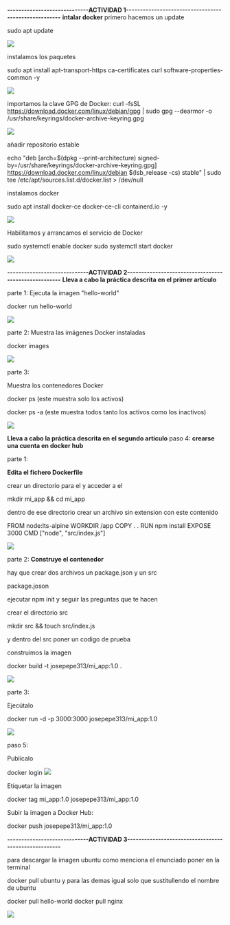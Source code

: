 
**-----------------------------ACTIVIDAD 1-----------------------------------------------------**
  **intalar docker**
  primero hacemos un update

  sudo apt update
  
![](https://github.com/FlyFree624/ASIR-SREI/blob/main/tema0/imagenes/widd.png)

instalamos los paquetes

sudo apt install apt-transport-https ca-certificates curl software-properties-common -y

![](https://github.com/FlyFree624/ASIR-SREI/blob/main/tema0/imagenes/zzqwe.png)

importamos la clave GPG de Docker:
  curl -fsSL https://download.docker.com/linux/debian/gpg | sudo gpg --dearmor -o /usr/share/keyrings/docker-archive-keyring.gpg

  ![](https://github.com/FlyFree624/ASIR-SREI/blob/main/tema0/imagenes/zgpg.png)

  añadir repositorio estable

  echo "deb [arch=$(dpkg --print-architecture) signed-by=/usr/share/keyrings/docker-archive-keyring.gpg] https://download.docker.com/linux/debian $(lsb_release -cs) stable" | sudo tee /etc/apt/sources.list.d/docker.list > /dev/null

  instalamos docker

  sudo apt install docker-ce docker-ce-cli containerd.io -y

  ![](https://github.com/FlyFree624/ASIR-SREI/blob/main/tema0/imagenes/zindoc.png)

  Habilitamos y arrancamos el servicio de Docker

  sudo systemctl enable docker
  sudo systemctl start docker

  ![](https://github.com/FlyFree624/ASIR-SREI/blob/main/tema0/imagenes/yhabi.png)

**-----------------------------ACTIVIDAD 2-----------------------------------------------------**
 **Lleva a cabo la práctica descrita en el primer artículo**

   parte 1:
   Ejecuta la imagen "hello-world"
   
   docker run hello-world
   
   ![](https://github.com/FlyFree624/ASIR-SREI/blob/main/tema0/imagenes/zdoc.png)
   
   parte 2:
   Muestra las imágenes Docker instaladas
   
   docker images
   
   ![](https://github.com/FlyFree624/ASIR-SREI/blob/main/tema0/imagenes/yim.png)
   
   parte 3:
   
   Muestra los contenedores Docker

   docker ps (este muestra solo los activos)

   docker ps -a (este muestra todos tanto los activos como los inactivos)

   ![](https://github.com/FlyFree624/ASIR-SREI/blob/main/tema0/imagenes/ydocc.png)
   
**Lleva a cabo la práctica descrita en el segundo artículo**
paso 4:
  **crearse una cuenta en docker hub**

   parte 1:

   **Edita el fichero Dockerfile**

   crear un directorio para el y acceder a el

   mkdir mi_app && cd mi_app

   dentro de ese directorio crear un archivo sin extension con este contenido

FROM node:lts-alpine
WORKDIR /app
COPY . .
RUN npm install
EXPOSE 3000
CMD ["node", "src/index.js"]

![](https://github.com/FlyFree624/ASIR-SREI/blob/main/tema0/imagenes/zzpo.png)

parte 2:
**Construye el contenedor**

hay que crear dos archivos un package.json y un src

package.joson

ejecutar npm init y seguir las preguntas que te hacen

crear el directorio src

mkdir src && touch src/index.js

y dentro del src poner un codigo de prueba

construimos la imagen

docker build -t josepepe313/mi_app:1.0 .

![](https://github.com/FlyFree624/ASIR-SREI/blob/main/tema0/imagenes/zyic.png)

parte 3:

Ejecútalo

docker run -d -p 3000:3000 josepepe313/mi_app:1.0

![](https://github.com/FlyFree624/ASIR-SREI/blob/main/tema0/imagenes/zzpssso.png)

paso 5:

Publícalo

docker login
![](https://github.com/FlyFree624/ASIR-SREI/blob/main/tema0/imagenes/yyrrr.png)

Etiquetar la imagen

docker tag mi_app:1.0 josepepe313/mi_app:1.0

Subir la imagen a Docker Hub:

docker push josepepe313/mi_app:1.0


**-----------------------------ACTIVIDAD 3-----------------------------------------------------**

para descargar la imagen ubuntu como menciona el enunciado poner en la terminal

docker pull ubuntu y para las demas igual solo que sustitullendo el nombre de ubuntu

docker pull hello-world
docker pull nginx

![](![image](https://github.com/user-attachments/assets/e40c9b38-2780-4a34-8008-3a2a1cbca5c1))
